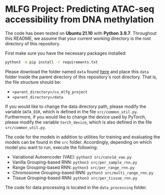# MLFG Project: Predicting ATAC-seq accessibility from DNA methylation

The code has been tested on **Ubuntu 21.10** with **Python 3.9.7**. Throughout this README, we assume that your current working directory is the root directory of this repository.

First make sure you have the necessary packages installed:

```bash
python3 -m pip install -r requirements.txt
```

Please download the folder named `data` found [here](https://drive.google.com/drive/folders/1IkCVUJnzHoxdPiDjMpDWQ40AGzwAzI6z?usp=sharing) and place this `data` folder inside the parent directory of this repository's root directory. That is, the file structure should be:

- `<parent_directory>/cu_mlfg_project`
- `<parent_directory>/data`

If you would like to change the data directory path, please modify the variable `DATA_DIR`, which is defined in the file `src/common_util.py`. Furthermore, if you would like to change the device used by PyTorch, please modify the variable `torch_device`, which is also defined in the file `src/common_util.py`.

The code for the models in addition to utilities for training and evaluating the models can be found in the `src` folder. Accordingly, depending on which model you want to run, execute the following:

- Variational Autoencoder (VAE): `python3 src/conv1d_vae.py` 
- Vanilla Grouping-based RNN: `python3 src/per_sample_rnn.py`
- Range Grouping-based RNN: `python3 src/per_range_rnn.py`
- Chromosome Grouping-based RNN: `python3 src/multi_range_rnn.py`
- Tissue Grouping-based RNN: `python3 src/per_tissue_rnn.py`

The code for data processing is located in the `data_processing` folder.
